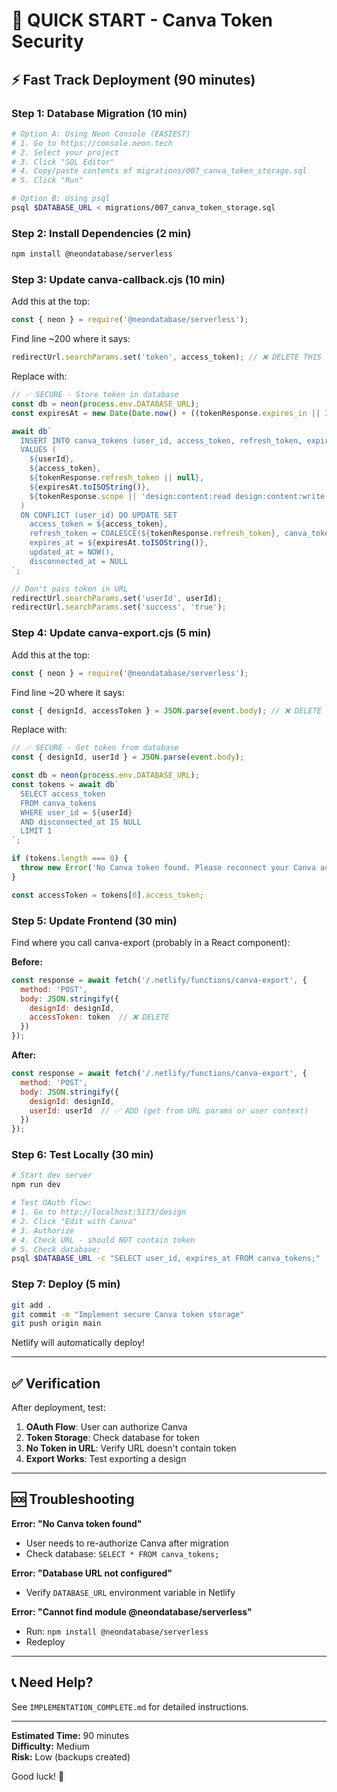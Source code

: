 # 🚀 QUICK START - Canva Token Security

## ⚡ Fast Track Deployment (90 minutes)

### Step 1: Database Migration (10 min)

```bash
# Option A: Using Neon Console (EASIEST)
# 1. Go to https://console.neon.tech
# 2. Select your project
# 3. Click "SQL Editor"
# 4. Copy/paste contents of migrations/007_canva_token_storage.sql
# 5. Click "Run"

# Option B: Using psql
psql $DATABASE_URL < migrations/007_canva_token_storage.sql
```

### Step 2: Install Dependencies (2 min)

```bash
npm install @neondatabase/serverless
```

### Step 3: Update canva-callback.cjs (10 min)

Add this at the top:
```javascript
const { neon } = require('@neondatabase/serverless');
```

Find line ~200 where it says:
```javascript
redirectUrl.searchParams.set('token', access_token); // ❌ DELETE THIS
```

Replace with:
```javascript
// ✅ SECURE - Store token in database
const db = neon(process.env.DATABASE_URL);
const expiresAt = new Date(Date.now() + ((tokenResponse.expires_in || 3600) * 1000));

await db`
  INSERT INTO canva_tokens (user_id, access_token, refresh_token, expires_at, scope)
  VALUES (
    ${userId},
    ${access_token},
    ${tokenResponse.refresh_token || null},
    ${expiresAt.toISOString()},
    ${tokenResponse.scope || 'design:content:read design:content:write'}
  )
  ON CONFLICT (user_id) DO UPDATE SET
    access_token = ${access_token},
    refresh_token = COALESCE(${tokenResponse.refresh_token}, canva_tokens.refresh_token),
    expires_at = ${expiresAt.toISOString()},
    updated_at = NOW(),
    disconnected_at = NULL
`;

// Don't pass token in URL
redirectUrl.searchParams.set('userId', userId);
redirectUrl.searchParams.set('success', 'true');
```

### Step 4: Update canva-export.cjs (5 min)

Add this at the top:
```javascript
const { neon } = require('@neondatabase/serverless');
```

Find line ~20 where it says:
```javascript
const { designId, accessToken } = JSON.parse(event.body); // ❌ DELETE THIS
```

Replace with:
```javascript
// ✅ SECURE - Get token from database
const { designId, userId } = JSON.parse(event.body);

const db = neon(process.env.DATABASE_URL);
const tokens = await db`
  SELECT access_token 
  FROM canva_tokens
  WHERE user_id = ${userId} 
  AND disconnected_at IS NULL
  LIMIT 1
`;

if (tokens.length === 0) {
  throw new Error('No Canva token found. Please reconnect your Canva account.');
}

const accessToken = tokens[0].access_token;
```

### Step 5: Update Frontend (30 min)

Find where you call canva-export (probably in a React component):

**Before:**
```javascript
const response = await fetch('/.netlify/functions/canva-export', {
  method: 'POST',
  body: JSON.stringify({
    designId: designId,
    accessToken: token  // ❌ DELETE
  })
});
```

**After:**
```javascript
const response = await fetch('/.netlify/functions/canva-export', {
  method: 'POST',
  body: JSON.stringify({
    designId: designId,
    userId: userId  // ✅ ADD (get from URL params or user context)
  })
});
```

### Step 6: Test Locally (30 min)

```bash
# Start dev server
npm run dev

# Test OAuth flow:
# 1. Go to http://localhost:5173/design
# 2. Click "Edit with Canva"
# 3. Authorize
# 4. Check URL - should NOT contain token
# 5. Check database:
psql $DATABASE_URL -c "SELECT user_id, expires_at FROM canva_tokens;"
```

### Step 7: Deploy (5 min)

```bash
git add .
git commit -m "Implement secure Canva token storage"
git push origin main
```

Netlify will automatically deploy!

---

## ✅ Verification

After deployment, test:

1. **OAuth Flow**: User can authorize Canva
2. **Token Storage**: Check database for token
3. **No Token in URL**: Verify URL doesn't contain token
4. **Export Works**: Test exporting a design

---

## 🆘 Troubleshooting

**Error: "No Canva token found"**
- User needs to re-authorize Canva after migration
- Check database: `SELECT * FROM canva_tokens;`

**Error: "Database URL not configured"**
- Verify `DATABASE_URL` environment variable in Netlify

**Error: "Cannot find module @neondatabase/serverless"**
- Run: `npm install @neondatabase/serverless`
- Redeploy

---

## 📞 Need Help?

See `IMPLEMENTATION_COMPLETE.md` for detailed instructions.

---

**Estimated Time:** 90 minutes  
**Difficulty:** Medium  
**Risk:** Low (backups created)

Good luck! 🚀
